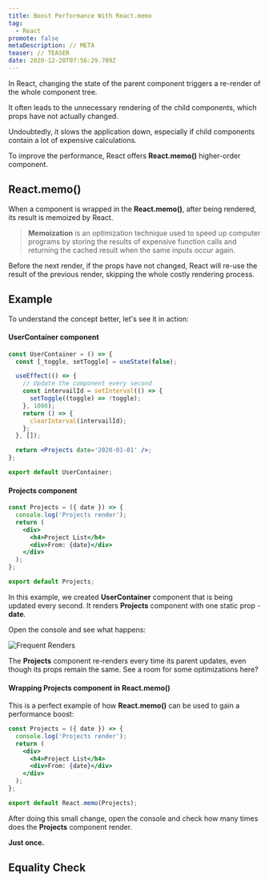 ```yaml
---
title: Boost Performance With React.memo
tag:
  - React
promote: false
metaDescription: // META
teaser: // TEASER
date: 2020-12-20T07:56:29.709Z
---
```

In React, changing the state of the parent component triggers a re-render of the whole component tree.

It often leads to the unnecessary rendering of the child components, which props have not actually changed.

Undoubtedly, it slows the application down, especially if child components contain a lot of expensive calculations.

To improve the performance, React offers **React.memo()** higher-order component.

## React.memo()

When a component is wrapped in the **React.memo()**, after being rendered, its result is memoized by React.

> **Memoization** is an optimization technique used to speed up computer programs by storing the results of expensive function calls and returning the cached result when the same inputs occur again.

Before the next render, if the props have not changed, React will re-use the result of the previous render, skipping the whole costly rendering process.

## Example

To understand the concept better, let's see it in action:

#### UserContainer component

```jsx
const UserContainer = () => {
  const [_toggle, setToggle] = useState(false);

  useEffect(() => {
    // Update the component every second
    const intervailId = setInterval(() => {
      setToggle((toggle) => !toggle);
    }, 1000);
    return () => {
      clearInterval(intervailId);
    };
  }, []);

  return <Projects date='2020-01-01' />;
};

export default UserContainer;
```

#### Projects component

```jsx
const Projects = ({ date }) => {
  console.log('Projects render');
  return (
    <div>
      <h4>Project List</h4>
      <div>From: {date}</div>
    </div>
  );
};

export default Projects;
```

In this example, we created **UserContainer** component that is being updated every second. It renders **Projects** component with one static prop - **date**.

Open the console and see what happens:

![Frequent Renders](/img/ezgif.com-gif-maker-8-.gif "Frequent Renders")

The **Projects** component re-renders every time its parent updates, even though its props remain the same. See a room for some optimizations here?

#### Wrapping Projects component in React.memo()

This is a perfect example of how **React.memo()** can be used to gain a performance boost:

```jsx
const Projects = ({ date }) => {
  console.log('Projects render');
  return (
    <div>
      <h4>Project List</h4>
      <div>From: {date}</div>
    </div>
  );
};

export default React.memo(Projects);
```

After doing this small change, open the console and check how many times does the **Projects** component render.

**Just once.**

## Equality Check